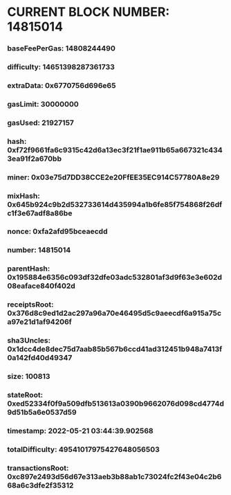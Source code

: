# CURRENT BLOCK NUMBER: 14815014

### baseFeePerGas: 14808244490
### difficulty: 14651398287361733
### extraData: 0x6770756d696e65
### gasLimit: 30000000
### gasUsed: 21927157
### hash: 0xf72f9661fa6c9315c42d6a13ec3f21f1ae911b65a667321c4343ea91f2a670bb
### miner: 0x03e75d7DD38CCE2e20FfEE35EC914C57780A8e29
### mixHash: 0x645b924c9b2d532733614d435994a1b6fe85f754868f26dfc1f3e67adf8a86be
### nonce: 0xfa2afd95bceaecdd
### number: 14815014
### parentHash: 0x195884e6356c093df32dfe03adc532801af3d9f63e3e602d08eaface840f402d
### receiptsRoot: 0x376d8c9ed1d2ac297a96a70e46495d5c9aeecdf6a915a75ca97e21d1af94206f
### sha3Uncles: 0x1dcc4de8dec75d7aab85b567b6ccd41ad312451b948a7413f0a142fd40d49347
### size: 100813
### stateRoot: 0xed52334f0f9a509dfb513613a0390b9662076d098cd4774d9d51b5a6e0537d59
### timestamp: 2022-05-21 03:44:39.902568
### totalDifficulty: 49541017975427648056503
### transactionsRoot: 0xc897e2493d56d67e313aeb3b88ab1c73024fc2f43e04c2b668a6c3dfe2f35312
